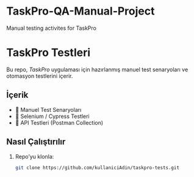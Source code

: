 # TaskPro-QA-Manual-Project
Manual testing activites for TaskPro
# TaskPro Testleri  

Bu repo, *TaskPro* uygulaması için hazırlanmış manuel test senaryoları ve otomasyon testlerini içerir.  

## İçerik
- 📄 Manuel Test Senaryoları  
- 🤖 Selenium / Cypress Testleri  
- 🔌 API Testleri (Postman Collection)  

## Nasıl Çalıştırılır
1. Repo’yu klonla:
   ```bash
   git clone https://github.com/kullaniciAdin/taskpro-tests.git

